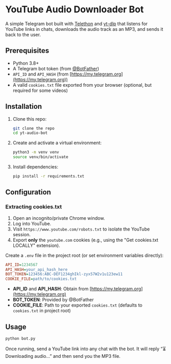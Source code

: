 # YouTube Audio Downloader Bot

A simple Telegram bot built with [Telethon](https://docs.telethon.dev/) and [yt-dlp](https://github.com/yt-dlp/yt-dlp) that listens for YouTube links in chats, downloads the audio track as an MP3, and sends it back to the user.

## Prerequisites

* Python 3.8+
* A Telegram bot token (from [@BotFather](https://t.me/BotFather))
* `API_ID` and `API_HASH` (from [https://my.telegram.org](https://my.telegram.org))
* A valid `cookies.txt` file exported from your browser (optional, but required for some videos)

## Installation

1. Clone this repo:

   ```bash
   git clone the repo
   cd yt-audio-bot
   ```
2. Create and activate a virtual environment:

   ```bash
   python3 -m venv venv
   source venv/bin/activate
   ```
3. Install dependencies:

   ```bash
   pip install -r requirements.txt
   ```

## Configuration

### Extracting cookies.txt

1. Open an incognito/private Chrome window.
2. Log into YouTube.
3. Visit `https://www.youtube.com/robots.txt` to isolate the YouTube session.
4. Export **only** the `youtube.com` cookies (e.g., using the "Get cookies.txt LOCALLY" extension).

Create a `.env` file in the project root (or set environment variables directly):

```ini
API_ID=1234567
API_HASH=your_api_hash_here
BOT_TOKEN=123456:ABC-DEF1234ghIkl-zyx57W2v1u123ew11
COOKIE_FILE=path/to/cookies.txt
```

* **API\_ID** and **API\_HASH**: Obtain from [https://my.telegram.org](https://my.telegram.org)
* **BOT\_TOKEN**: Provided by @BotFather
* **COOKIE\_FILE**: Path to your exported `cookies.txt` (defaults to `cookies.txt` in project root)

## Usage

```bash
python bot.py
```

Once running, send a YouTube link into any chat with the bot. It will reply “⏳ Downloading audio...” and then send you the MP3 file.